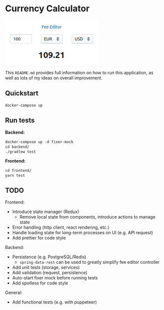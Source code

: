 # Currency Calculator

![Currency Converter](currency-converter.png)

This `README.md` provides full information on how to run this application,
as well as lots of my ideas on overall improvement.

## Quickstart

```
docker-compose up
```

## Run tests

**Backend:**

```
docker-compose up -d fixer-mock
cd backend/
./gradlew test
```

**Frontend:**

```
cd frontend/
yarn test
```

## TODO

Frontend: 

- Introduce state manager (Redux)
  - Remove local state from components, introduce actions to manage state
- Error handling (http client, react rendering, etc.)
- Handle loading state for long-term processes on UI (e.g. API request)
- Add prettier for code style

Backend:

- Persistence (e.g. PostgreSQL/Redis)
  - `spring-data-rest` can be used to greatly simplify fee editor controller
- Add unit tests (storage, services)
- Add validation (request, persistence)
- Auto-start fixer mock before running tests
- Add spotless for code style

General:

- Add functional tests (e.g. with puppeteer)
